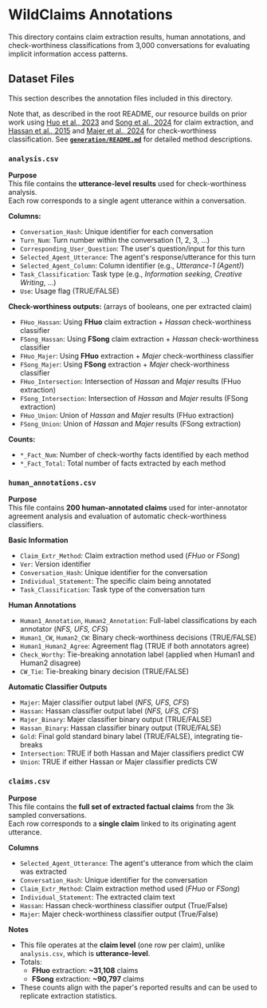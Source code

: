 # WildClaims Annotations

This directory contains claim extraction results, human annotations, and check-worthiness classifications from 3,000 conversations for evaluating implicit information access patterns.

## Dataset Files

This section describes the annotation files included in this directory.

Note that, as described in the root README, our resource builds on prior work using [Huo et al., 2023](https://dl.acm.org/doi/fullHtml/10.1145/3624918.3625336/) and [Song et al., 2024](https://aclanthology.org/2024.findings-emnlp.552/) for claim extraction, and [Hassan et al., 2015](https://dl.acm.org/doi/10.1145/2806416.2806652) and [Majer et al., 2024](https://aclanthology.org/2024.fever-1.27/) for check-worthiness classification. See [**`generation/README.md`**](../generation/README.md) for detailed method descriptions.


### `analysis.csv`

**Purpose**  
This file contains the **utterance-level results** used for check-worthiness analysis.  
Each row corresponds to a single agent utterance within a conversation.

**Columns:**

- `Conversation_Hash`: Unique identifier for each conversation  
- `Turn_Num`: Turn number within the conversation (1, 2, 3, …)  
- `Corresponding_User_Question`: The user's question/input for this turn  
- `Selected_Agent_Utterance`: The agent's response/utterance for this turn  
- `Selected_Agent_Column`: Column identifier (e.g., *Utterance-1 (Agent)*)  
- `Task_Classification`: Task type (e.g., *Information seeking*, *Creative Writing*, …)  
- `Use`: Usage flag (TRUE/FALSE)  

**Check-worthiness outputs:** (arrays of booleans, one per extracted claim)  
- `FHuo_Hassan`: Using **FHuo** claim extraction + *Hassan* check-worthiness classifier  
- `FSong_Hassan`: Using **FSong** claim extraction + *Hassan* check-worthiness classifier  
- `FHuo_Majer`: Using **FHuo** extraction + *Majer* check-worthiness classifier   
- `FSong_Majer`: Using **FSong** extraction + *Majer* check-worthiness classifier   
- `FHuo_Intersection`: Intersection of *Hassan* and *Majer* results (FHuo extraction)  
- `FSong_Intersection`: Intersection of *Hassan* and *Majer* results (FSong extraction)  
- `FHuo_Union`: Union of *Hassan* and *Majer* results (FHuo extraction)  
- `FSong_Union`: Union of *Hassan* and *Majer* results (FSong extraction)  

**Counts:**  
- `*_Fact_Num`: Number of check-worthy facts identified by each method  
- `*_Fact_Total`: Total number of facts extracted by each method

### `human_annotations.csv`

**Purpose**  
This file contains **200 human-annotated claims** used for inter-annotator agreement analysis and evaluation of automatic check-worthiness classifiers.

**Basic Information**
- `Claim_Extr_Method`: Claim extraction method used (*FHuo* or *FSong*)  
- `Ver`: Version identifier  
- `Conversation_Hash`: Unique identifier for the conversation  
- `Individual_Statement`: The specific claim being annotated  
- `Task_Classification`: Task type of the conversation turn  

**Human Annotations**
- `Human1_Annotation`, `Human2_Annotation`: Full-label classifications by each annotator (*NFS, UFS, CFS*)  
- `Human1_CW`, `Human2_CW`: Binary check-worthiness decisions (TRUE/FALSE)  
- `Human1_Human2_Agree`: Agreement flag (TRUE if both annotators agree)  
- `Check_Worthy`: Tie-breaking annotation label (applied when Human1 and Human2 disagree)  
- `CW_Tie`: Tie-breaking binary decision (TRUE/FALSE)  

**Automatic Classifier Outputs**
- `Majer`: Majer classifier output label (*NFS, UFS, CFS*)    
- `Hassan`: Hassan classifier output label (*NFS, UFS, CFS*)  
- `Majer_Binary`: Majer classifier binary output (TRUE/FALSE)  
- `Hassan_Binary`: Hassan classifier binary output (TRUE/FALSE)  
- `Gold`: Final gold standard binary label (TRUE/FALSE), integrating tie-breaks  
- `Intersection`: TRUE if both Hassan and Majer classifiers predict CW  
- `Union`: TRUE if either Hassan or Majer classifier predicts CW

### `claims.csv`

**Purpose**  
This file contains the **full set of extracted factual claims** from the 3k sampled conversations.  
Each row corresponds to a **single claim** linked to its originating agent utterance.

**Columns**
- `Selected_Agent_Utterance`: The agent's utterance from which the claim was extracted  
- `Conversation_Hash`: Unique identifier for the conversation  
- `Claim_Extr_Method`: Claim extraction method used (*FHuo* or *FSong*)  
- `Individual_Statement`: The extracted claim text  
- `Hassan`: Hassan check-worthiness classifier output (True/False)  
- `Majer`: Majer check-worthiness classifier output (True/False) 

**Notes**
- This file operates at the **claim level** (one row per claim), unlike `analysis.csv`, which is **utterance-level**.  
- Totals:  
    - **FHuo** extraction: **~31,108** claims  
    - **FSong** extraction: **~90,797** claims   
- These counts align with the paper's reported results and can be used to replicate extraction statistics.